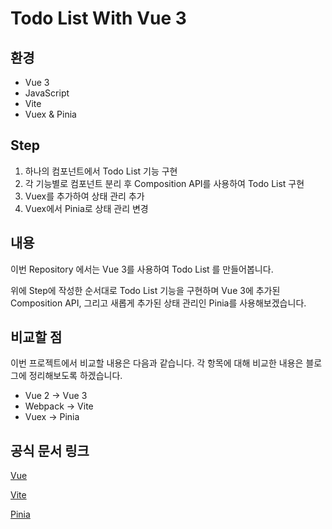 # Todo List With Vue 3

## 환경

* Vue 3
* JavaScript
* Vite
* Vuex & Pinia

## Step

1. 하나의 컴포넌트에서 Todo List 기능 구현
2. 각 기능별로 컴포넌트 분리 후 Composition API를 사용하여 Todo List 구현
3. Vuex를 추가하여 상태 관리 추가
4. Vuex에서 Pinia로 상태 관리 변경

## 내용
이번 Repository 에서는 Vue 3를 사용하여 Todo List 를 만들어봅니다.

위에 Step에 작성한 순서대로 Todo List 기능을 구현하며 Vue 3에 추가된 Composition API,
그리고 새롭게 추가된 상태 관리인 Pinia를 사용해보겠습니다.


## 비교할 점
이번 프로젝트에서 비교할 내용은 다음과 같습니다.
각 항목에 대해 비교한 내용은 블로그에 정리해보도록 하겠습니다. 

* Vue 2 -> Vue 3
* Webpack -> Vite
* Vuex -> Pinia

## 공식 문서 링크
[Vue](https://vuejs.org/)

[Vite](https://vitejs.dev/guide/)

[Pinia](https://pinia.vuejs.org/)
